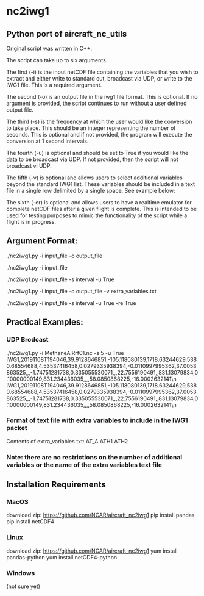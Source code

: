 # nc2iwg1
## Python port of aircraft_nc_utils

Original script was written in C++.

The script can take up to six arguments. 

The first (-i) is the input netCDF file containing the variables that you wish to extract and either write to standard out, broadcast via UDP, or write to the IWG1 file. This is a required argument.

The second (-o) is an output file in the iwg1 file format. This is optional. If no argument is provided, the script continues to run without a user defined output file.

The third (-s) is the frequency at which the user would like the conversion to take place. This should be an integer representing the number of seconds. This is optional and if not provided, the program will execute the conversion at 1 second intervals.

The fourth (-u) is optional and should be set to True if you would like the data to be broadcast via UDP. If not provided, then the script will not broadcast vi UDP.

The fifth (-v) is optional and allows users to select additional variables beyond the standard IWG1 list. These variables should be included in a text file in a single row delimited by a single space. See example below:

The sixth (-er) is optional and allows users to have a realtime emulator for complete netCDF files after a given flight is complete. This is intended to be used for testing purposes to mimic the functionality of the script while a flight is in progress. 

## Argument Format:
./nc2iwg1.py -i input_file -o output_file

./nc2iwg1.py -i input_file 

./nc2iwg1.py -i input_file -s interval -u True

./nc2iwg1.py -i input_file -o output_file -v extra_variables.txt

./nc2iwg1.py -i input_file -s interval -u True -re True

## Practical Examples:
### UDP Brodcast
./nc2iwg1.py -i MethaneAIRrf01.nc -s 5 -u True
IWG1,20191108T194046,39.9128646851,-105.118080139,1718.63244629,5380.68554688,4.53537416458,0.0279335938394,-0.0110997995362,37.0053863525,,,-1.74751281738,0.335055530071,,,22.7556190491,,831.13079834,0.10000000149,831.234436035,,,,58.0850868225,-16.0002632141\n
IWG1,20191108T194046,39.9128646851,-105.118080139,1718.63244629,5380.68554688,4.53537416458,0.0279335938394,-0.0110997995362,37.0053863525,,,-1.74751281738,0.335055530071,,,22.7556190491,,831.13079834,0.10000000149,831.234436035,,,,58.0850868225,-16.0002632141\n

### Format of text file with extra variables to include in the IWG1 packet
Contents of extra_variables.txt:
AT_A ATH1 ATH2 

### Note: there are no restrictions on the number of additional variables or the name of the extra variables text file


## Installation Requirements
### MacOS
download zip: https://github.com/NCAR/aircraft_nc2iwg1
pip install pandas
pip install netCDF4

### Linux
download zip: https://github.com/NCAR/aircraft_nc2iwg1
yum install pandas-python
yum install netCDF4-python

### Windows
(not sure yet)
